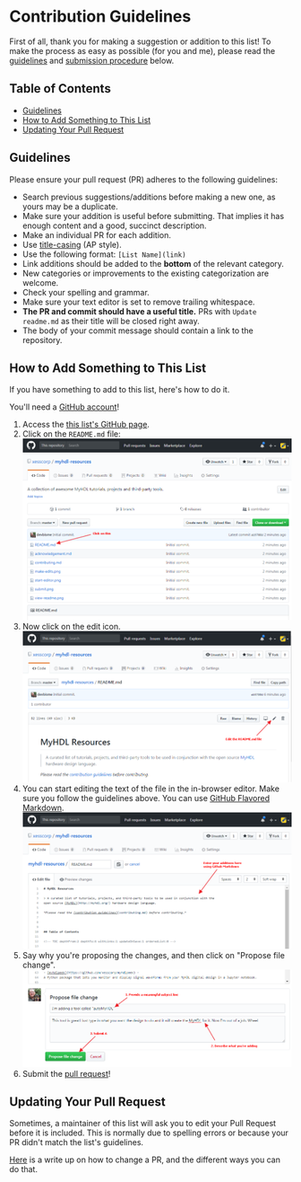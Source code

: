 # Contribution Guidelines

First of all, thank you for making a suggestion or addition to this list!
To make the process as easy as possible (for you and me), please read
the [guidelines](#guidelines) and [submission procedure](#how-to-add-something-to-this-list) below.


## Table of Contents

- [Guidelines](#guidelines)
- [How to Add Something to This List](#how-to-add-something-to-this-list)
- [Updating Your Pull Request](#updating-your-pull-request)


## Guidelines

Please ensure your pull request (PR) adheres to the following guidelines:

- Search previous suggestions/additions before making a new one, as yours may be a duplicate.
- Make sure your addition is useful before submitting. That implies it has enough content and a good, succinct description.
- Make an individual PR for each addition.
- Use [title-casing](http://titlecapitalization.com) (AP style).
- Use the following format: `[List Name](link)`
- Link additions should be added to the **bottom** of the relevant category.
- New categories or improvements to the existing categorization are welcome.
- Check your spelling and grammar.
- Make sure your text editor is set to remove trailing whitespace.
- **The PR and commit should have a useful title.** PRs with `Update readme.md` as their title will be closed right away.
- The body of your commit message should contain a link to the repository.


## How to Add Something to This List

If you have something to add to this list, here's how to do it.

You'll need a [GitHub account](https://github.com/join)!

1. Access the [this list's GitHub page](https://github.com/xesscorp/myhdl-resources).
2. Click on the `README.md` file: ![Step 2 Click on README.md](view-readme.png)
3. Now click on the edit icon. ![Step 3 - Click on Edit](start-editor.png)
4. You can start editing the text of the file in the in-browser editor. Make sure you follow the guidelines above. You can use [GitHub Flavored Markdown](https://help.github.com/articles/github-flavored-markdown/). ![Step 4 - Edit the file](make-edits.png)
5. Say why you're proposing the changes, and then click on "Propose file change". ![Step 5 - Propose Changes](submit.png)
6. Submit the [pull request](https://help.github.com/articles/using-pull-requests/)!


## Updating Your Pull Request

Sometimes, a maintainer of this list will ask you to edit your Pull Request before it is included. This is normally due to spelling errors or because your PR didn't match the list's guidelines.

[Here](https://github.com/RichardLitt/docs/blob/master/amending-a-commit-guide.md) is a write up on how to change a PR, and the different ways you can do that.
